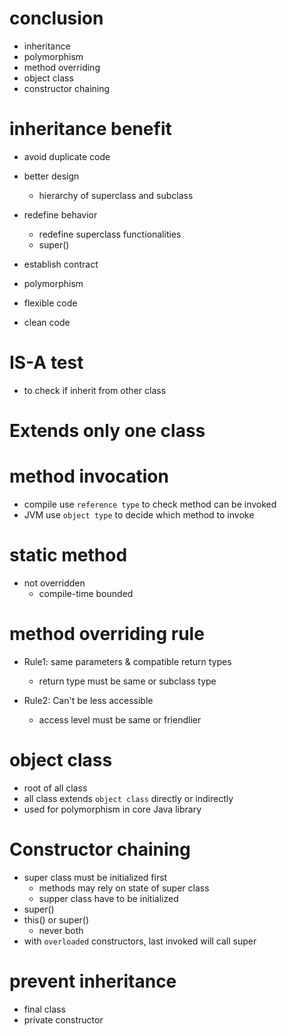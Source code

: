 # conclusion

- inheritance
- polymorphism
- method overriding
- object class
- constructor chaining

# inheritance benefit

- avoid duplicate code
- better design
  - hierarchy of superclass and subclass
- redefine behavior
  - redefine superclass functionalities
  - super()
- establish contract
- polymorphism

- flexible code
- clean code

# IS-A test

- to check if inherit from other class

# Extends only one class

# method invocation

- compile use `reference type` to check method can be invoked
- JVM use `object type` to decide which method to invoke

# static method

- not overridden
  - compile-time bounded

# method overriding rule

- Rule1: same parameters & compatible return types

  - return type must be same or subclass type

- Rule2: Can't be less accessible
  - access level must be same or friendlier

# object class

- root of all class
- all class extends `object class` directly or indirectly
- used for polymorphism in core Java library

# Constructor chaining

- super class must be initialized first
  - methods may rely on state of super class
  - supper class have to be initialized
- super()
- this() or super()
  - never both
- with `overloaded` constructors, last invoked will call super

# prevent inheritance

- final class
- private constructor
